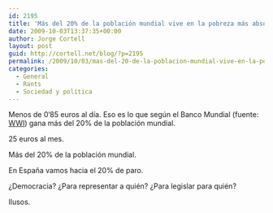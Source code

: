 ```yaml
---
id: 2195
title: 'Más del 20% de la población mundial vive en la pobreza más absoluta'
date: 2009-10-03T13:37:35+00:00
author: Jorge Cortell
layout: post
guid: http://cortell.net/blog/?p=2195
permalink: /2009/10/03/mas-del-20-de-la-poblacion-mundial-vive-en-la-pobreza-mas-absoluta/
categories:
  - General
  - Rants
  - Sociedad y polí­tica
---
```

Menos de 0‘85 euros al día. Eso es lo que según el Banco Mundial (fuente: <a title="http://www.worldwatch.org/node/6269?emc=el&m=303587&l=7&v=1b4364f236" href="http://www.worldwatch.org/node/6269?emc=el&m=303587&l=7&v=1b4364f236" target="_blank">WWI</a>) gana más del 20% de la población mundial.

25 euros al mes.

Más del 20% de la población mundial.

En España vamos hacia el 20% de paro.

¿Democracia? ¿Para representar a quién? ¿Para legislar para quién?

Ilusos.